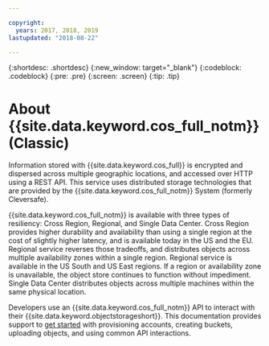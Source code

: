 ```yaml
---

copyright:
  years: 2017, 2018, 2019
lastupdated: "2018-08-22"

---
```

{:shortdesc: .shortdesc}
{:new_window: target="_blank"}
{:codeblock: .codeblock}
{:pre: .pre}
{:screen: .screen}
{:tip: .tip}

# About {{site.data.keyword.cos_full_notm}} (Classic)

Information stored with {{site.data.keyword.cos_full}} is encrypted and dispersed across multiple geographic locations, and accessed over HTTP using a REST API. This service uses distributed storage technologies that are provided by the {{site.data.keyword.cos_full_notm}} System (formerly Cleversafe).

{{site.data.keyword.cos_full_notm}} is available with three types of resiliency: Cross Region, Regional, and Single Data Center. Cross Region provides higher durability and availability than using a single region at the cost of slightly higher latency, and is available today in the US and the EU. Regional service reverses those tradeoffs, and distributes objects across multiple availability zones within a single region. Regional service is available in the US South and US East regions. If a region or availability zone is unavailable, the object store continues to function without impediment. Single Data Center distributes objects across multiple machines within the same physical location.

Developers use an {{site.data.keyword.cos_full_notm}} API to interact with their {{site.data.keyword.objectstorageshort}}. This documentation provides support to [get started](/docs/infrastructure/cloud-object-storage-infrastructure/quickstart.html) with provisioning accounts, creating buckets, uploading objects, and using common API interactions.
